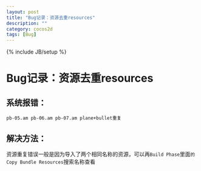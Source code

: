 ```yaml
---
layout: post
title: "Bug记录：资源去重resources"
description: ""
category: cocos2d
tags: [Bug]
---
```

{% include JB/setup %}

Bug记录：资源去重resources
===================

系统报错：
-----

    pb-05.am pb-06.am pb-07.am plane+bullet重复

解决方法：
-----

资源重复错误一般是因为导入了两个相同名称的资源，可以再`Build Phase`里面`的Copy Bundle Resources`搜索名称查看